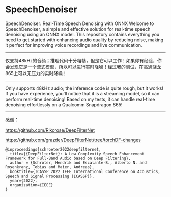 # SpeechDenoiser
SpeechDenoiser: Real-Time Speech Denoising with ONNX  Welcome to SpeechDenoiser, a simple and effective solution for real-time speech denoising using an ONNX model. This repository contains everything you need to get started with enhancing audio quality by reducing noise, making it perfect for improving voice recordings and live communication.


---
仅支持48kHz的音频；推理代码十分粗糙，但是它可以工作！如果你有经验，你会发现它是一个流式模型，所以可以进行实时降噪！经过我的测试，在高通骁龙865上可以无压力的实时降噪！

---
Only supports 48kHz audio; the inference code is quite rough, but it works! If you have experience, you'll notice that it is a streaming model, so it can perform real-time denoising! Based on my tests, it can handle real-time denoising effortlessly on a Qualcomm Snapdragon 865!


---
感谢：

https://github.com/Rikorose/DeepFilterNet

https://github.com/grazder/DeepFilterNet/tree/torchDF-changes

```
@inproceedings{schroeter2022deepfilternet,
  title={{DeepFilterNet}: A Low Complexity Speech Enhancement Framework for Full-Band Audio based on Deep Filtering}, 
  author = {Schröter, Hendrik and Escalante-B., Alberto N. and Rosenkranz, Tobias and Maier, Andreas},
  booktitle={ICASSP 2022 IEEE International Conference on Acoustics, Speech and Signal Processing (ICASSP)},
  year={2022},
  organization={IEEE}
}